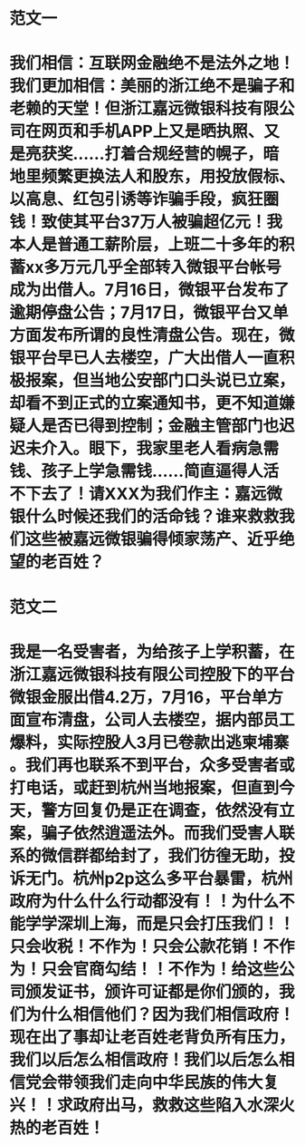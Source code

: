 # 范文一
# 我们相信：互联网金融绝不是法外之地！我们更加相信：美丽的浙江绝不是骗子和老赖的天堂！但浙江嘉远微银科技有限公司在网页和手机APP上又是晒执照、又是亮获奖……打着合规经营的幌子，暗地里频繁更换法人和股东，用投放假标、以高息、红包引诱等诈骗手段，疯狂圈钱！致使其平台37万人被骗超亿元！我本人是普通工薪阶层，上班二十多年的积蓄xx多万元几乎全部转入微银平台帐号成为出借人。7月16日，微银平台发布了逾期停盘公告；7月17日，微银平台又单方面发布所谓的良性清盘公告。现在，微银平台早已人去楼空，广大出借人一直积极报案，但当地公安部门口头说已立案，却看不到正式的立案通知书，更不知道嫌疑人是否已得到控制；金融主管部门也迟迟未介入。眼下，我家里老人看病急需钱、孩子上学急需钱……简直逼得人活不下去了！请XXX为我们作主：嘉远微银什么时候还我们的活命钱？谁来救救我们这些被嘉远微银骗得倾家荡产、近乎绝望的老百姓？
# 范文二
# 我是一名受害者，为给孩子上学积蓄，在浙江嘉远微银科技有限公司控股下的平台微银金服出借4.2万，7月16，平台单方面宣布清盘，公司人去楼空，据内部员工爆料，实际控股人3月已卷款出逃柬埔寨 。我们再也联系不到平台，众多受害者或打电话，或赶到杭州当地报案，但直到今天，警方回复仍是正在调查，依然没有立案，骗子依然逍遥法外。而我们受害人联系的微信群都给封了，我们彷徨无助，投诉无门。杭州p2p这么多平台暴雷，杭州政府为什么什么行动都没有！！为什么不能学学深圳上海，而是只会打压我们！！只会收税！不作为！只会公款花销！不作为！只会官商勾结！！不作为！给这些公司颁发证书，颁许可证都是你们颁的，我们为什么相信他们？因为我们相信政府！现在出了事却让老百姓老背负所有压力，我们以后怎么相信政府！我们以后怎么相信党会带领我们走向中华民族的伟大复兴！！求政府出马，救救这些陷入水深火热的老百姓！
